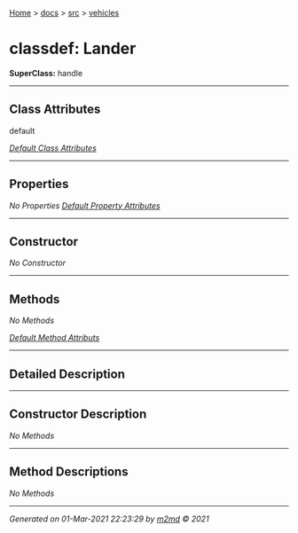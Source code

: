 [Home](../../index.md) > [docs](../../docs_index.md) > [src](../src_index.md) > [vehicles](vehicles_index.md)  


# classdef: Lander

**SuperClass:** handle



 ***

## Class Attributes

default

[*Default Class Attributes*](https://www.mathworks.com/help/matlab/matlab_oop/class-attributes.html)

 ***

## Properties

*No Properties*
[*Default Property Attributes*](https://www.mathworks.com/help/matlab/matlab_oop/property-attributes.html)

 ***

## Constructor

*No Constructor*

 ***

## Methods

*No Methods*

[*Default Method Attributs*](https://www.mathworks.com/help/matlab/matlab_oop/method-attributes.html)

 ***

## Detailed Description



 ***

## Constructor Description

*No Methods*

 ***

## Method Descriptions

*No Methods*


***

*Generated on 01-Mar-2021 22:23:29 by [m2md](https://github.com/crgnam-research/m2md) © 2021*